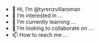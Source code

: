 - 👋 Hi, I’m @tyrenzvillaroman
- 👀 I’m interested in ...
- 🌱 I’m currently learning ...
- 💞️ I’m looking to collaborate on ...
- 📫 How to reach me ...

<!---
tyrenzvillaroman/tyrenzvillaroman is a ✨ special ✨ repository because its `README.md` (this file) appears on your GitHub profile.
You can click the Preview link to take a look at your changes.
--->
